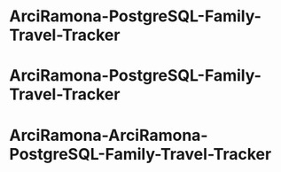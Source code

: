 # ArciRamona-PostgreSQL-Family-Travel-Tracker
# ArciRamona-PostgreSQL-Family-Travel-Tracker
# ArciRamona-ArciRamona-PostgreSQL-Family-Travel-Tracker
